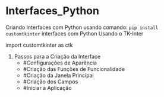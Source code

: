 # Interfaces_Python

Criando Interfaces com Python usando comando: `pip install customtkinter`
interfaces com Python Usando o TK-Inter


import customtkinter as ctk

1. Passos para a Criação da Interface
    - #Configurações de Aparência
    - #Criação das Funções de Funcionalidade
    - #Criação da Janela Principal
    - #Criação dos Campos
    - #Iniciar a Aplicação